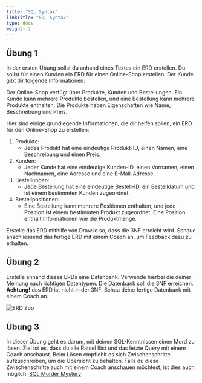```yaml
---
title: "SQL Syntax"
linkTitle: "SQL Syntax"
type: docs
weight: 2
---
```


## Übung 1
In der ersten Übung sollst du anhand eines Textes ein ERD erstellen.
Du sollst für einen Kunden ein ERD für einen Online-Shop erstellen. Der Kunde gibt dir folgende Informationen:

Der Online-Shop verfügt über Produkte, Kunden und Bestellungen. Ein Kunde kann mehrere Produkte bestellen, 
und eine Bestellung kann mehrere Produkte enthalten. Die Produkte haben Eigenschaften wie Name, Beschreibung und Preis.

Hier sind einige grundlegende Informationen, die dir helfen sollen, ein ERD für den Online-Shop zu erstellen:
1. Produkte:
   - Jedes Produkt hat eine eindeutige Produkt-ID, einen Namen, eine Beschreibung und einen Preis.
2. Kunden:
   - Jeder Kunde hat eine eindeutige Kunden-ID, einen Vornamen, einen Nachnamen, eine Adresse und eine E-Mail-Adresse.
3. Bestellungen:
    - Jede Bestellung hat eine eindeutige Bestell-ID, ein Bestelldatum und ist einem bestimmten Kunden zugeordnet.
4. Bestellpositionen:
    - Eine Bestellung kann mehrere Positionen enthalten, und jede Position ist einem bestimmten Produkt zugeordnet. 
    Eine Position enthält Informationen wie die Produktmenge.

Erstelle das ERD mithilfe von Draw.io so, dass die 3NF erreicht wird. Schaue anschliessend das fertige ERD mit einem 
Coach an, um Feedback dazu zu erhalten.

## Übung 2
Erstelle anhand dieses ERDs eine Datenbank. Verwende hierbei die deiner Meinung nach richtigen Datentypen. Die Datenbank
soll die 3NF erreichen. **Achtung!** das ERD ist nicht in der 3NF. Schau deine fertige Datenbank mit einem Coach an.

![ERD Zoo](../images/Zoo-ERD.png)


## Übung 3
In dieser Übung geht es darum, mit deinen SQL-Kenntnissen einen Mord zu lösen. Ziel ist es, dass du alle Rätsel löst und
das letzte Query mit einem Coach anschaust. Beim Lösen empfiehlt es sich Zwischenschritte aufzuschreiben, um die
Übersicht zu behalten. Falls du diese Zwischenschritte auch mit einem Coach anschauen möchtest, ist dies auch möglich.
[SQL Murder Mystery](https://mystery.knightlab.com/) 

